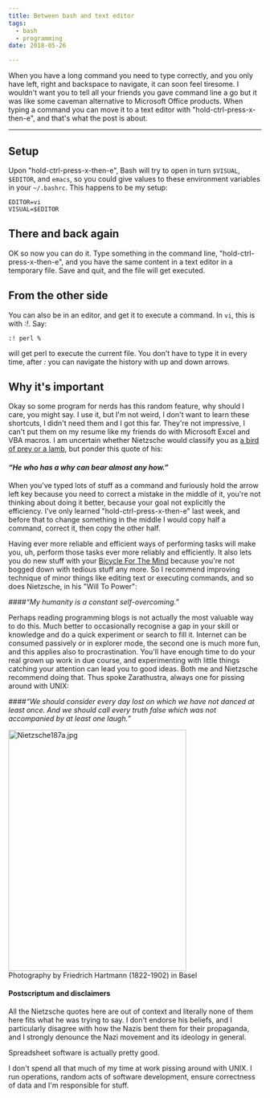 ```yaml
---
title: Between bash and text editor
tags:
  - bash
  - programming
date: 2018-05-26

---
```


When you have a long command you need to type correctly, and you only have left, right and backspace to navigate, it can soon feel tiresome. I wouldn't want you to tell all your friends you gave command line a go but it was like some caveman alternative to Microsoft Office products. When typing a command you can move it to a text editor with "hold-ctrl-press-x-then-e", and that's what the post is about.

---

## Setup
Upon "hold-ctrl-press-x-then-e", Bash will try to open in turn `$VISUAL`, `$EDITOR`, and `emacs`, so you could give values to these environment variables in your `~/.bashrc`. This happens to be my setup:

    EDITOR=vi
    VISUAL=$EDITOR

## There and back again
OK so now you can do it. Type something in the command line, "hold-ctrl-press-x-then-e", and you have the same content in a text editor in a temporary file. Save and quit, and the file will get executed.

## From the other side
You can also be in an editor, and get it to execute a command. In `vi`, this is with *:!*. Say:

    :! perl %

will get perl to execute the current file. You don't have to type it in every time, after *:* you can navigate the history with up and down arrows.

## Why it's important
Okay so some program for nerds has this random feature, why should I care, you might say. I use it, but I'm not weird, I don't want to learn these shortcuts, I didn't need them and I got this far. They're not impressive, I can't put them on my resume like my friends do with Microsoft Excel and VBA macros. I am uncertain whether Nietzsche would classify you as [a bird of prey or a lamb](http://www.sparknotes.com/philosophy/genealogyofmorals/section4/), but ponder this quote of his:

#### *“He who has a why can bear almost any how.”*

When you've typed lots of stuff as a command and furiously hold the arrow left key because you need to correct a mistake in the middle of it, you're not thinking about doing it better, because your goal not explicitly the efficiency. I've only learned "hold-ctrl-press-x-then-e" last week, and before that to change something in the middle I would copy half a command, correct it, then copy the other half.

Having ever more reliable and efficient ways of performing tasks will make you, uh, perform those tasks ever more reliably and efficiently. It also lets you do new stuff with your [Bicycle For The Mind](https://www.youtube.com/watch?v=ob_GX50Za6c) because you're not bogged down with tedious stuff any more. So I recommend improving technique of minor things like editing text or executing commands, and so does Nietzsche, in his "Will To Power":

####*“My humanity is a constant self-overcoming.”* 

Perhaps reading programming blogs is not actually the most valuable way to do this. Much better to occasionally recognise a gap in your skill or knowledge and do a quick experiment or search to fill it. Internet can be consumed passively or in explorer mode, the second one is much more fun, and this applies also to procrastination. You'll have enough time to do your real grown up work in due course, and experimenting with little things catching your attention can lead you to good ideas. Both me and Nietzsche recommend doing that. Thus spoke Zarathustra, always one for pissing around with UNIX:

####*“We should consider every day lost on which we have not danced at least once. And we should call every truth false which was not accompanied by at least one laugh.”*

<p><a href="https://commons.wikimedia.org/wiki/File:Nietzsche187a.jpg#/media/File:Nietzsche187a.jpg"><img src="https://upload.wikimedia.org/wikipedia/commons/1/1b/Nietzsche187a.jpg" alt="Nietzsche187a.jpg" width="354" height="480"></a><br>Photography by Friedrich Hartmann (1822-1902) in Basel</p> 

#### Postscriptum and disclaimers
All the Nietzsche quotes here are out of context and literally none of them here fits what he was trying to say. I don't endorse his beliefs, and I particularly disagree with how the Nazis bent them for their propaganda, and I strongly denounce the Nazi movement and its ideology in general.

Spreadsheet software is actually pretty good.

I don't spend all that much of my time at work pissing around with UNIX. I run operations, random acts of software development, ensure correctness of data and I'm responsible for stuff.
